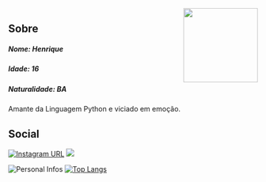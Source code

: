 <img align="right" width="150" height="150" src="https://i.pinimg.com/564x/2f/9c/11/2f9c11f9e55efbf1791f12c06d60729b.jpg">

## Sobre

##### Nome: Henrique
##### Idade: 16
##### Naturalidade: BA

Amante da Linguagem Python e viciado em emoção.

## Social
[![Instagram URL](https://img.shields.io/twitter/url?color=%231DA1F2&label=Siga-me&logo=instagram&logoColor=%231DA1F2&style=flat-square&url=https://www.instagram.com/http.neo_/)](https://www.instagram.com/http.neo_/)
![](https://komarev.com/ghpvc/?username=HenriqueNeo&color=blue&style=flat)

![Personal Infos](https://github-readme-stats.vercel.app/api?username=HenriqueNeo&show_icons=true&count_private=true&show_icons=true&icon_color=9d0af5&title_color=9d0af5&text_color=33333A&hide_border=true)
[![Top Langs](https://github-readme-stats.vercel.app/api/top-langs/?username=HenriqueNeo&hide=html,css&layout=compact&count_private=true&title_color=9d0af5&hide_border=true)](https://github.com/HenriqueNeo)
